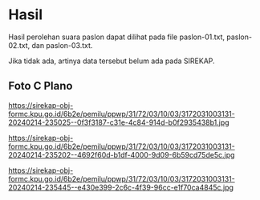 # Hasil

Hasil perolehan suara paslon dapat dilihat pada file paslon-01.txt, paslon-02.txt, dan paslon-03.txt.

Jika tidak ada, artinya data tersebut belum ada pada SIREKAP.

## Foto C Plano

https://sirekap-obj-formc.kpu.go.id/6b2e/pemilu/ppwp/31/72/03/10/03/3172031003131-20240214-235025--0f3f3187-c31e-4c84-914d-b0f2935438b1.jpg

https://sirekap-obj-formc.kpu.go.id/6b2e/pemilu/ppwp/31/72/03/10/03/3172031003131-20240214-235202--4692f60d-b1df-4000-9d09-6b59cd75de5c.jpg

https://sirekap-obj-formc.kpu.go.id/6b2e/pemilu/ppwp/31/72/03/10/03/3172031003131-20240214-235445--e430e399-2c6c-4f39-96cc-e1f70ca4845c.jpg
